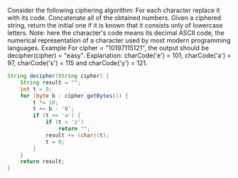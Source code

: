 Consider the following ciphering algorithm:
For each character replace it with its code.
Concatenate all of the obtained numbers.
Given a ciphered string, return the initial one if it is known that it consists only of lowercase letters.
Note: here the character's code means its decimal ASCII code, the numerical representation of a character used by most modern programming languages.
Example
For cipher = "10197115121", the output should be
decipher(cipher) = "easy".
Explanation: charCode('e') = 101, charCode('a') = 97, charCode('s') = 115 and charCode('y') = 121.
```java
String decipher(String cipher) {
    String result = "";
    int t = 0;
    for (byte b : cipher.getBytes()) {
        t *= 10;
        t += b - '0';
        if (t >= 'a') {
            if (t > 'z')
                return "";
            result += (char)(t);
            t = 0;
        }
    }
    return result;
}
```